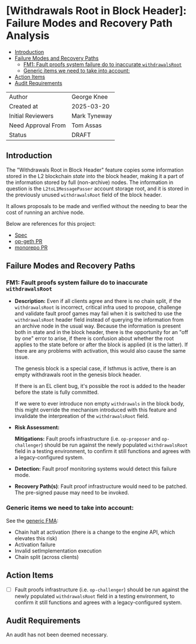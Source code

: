 # [Withdrawals Root in Block Header]: Failure Modes and Recovery Path Analysis

<!-- START doctoc generated TOC please keep comment here to allow auto update -->
<!-- DON'T EDIT THIS SECTION, INSTEAD RE-RUN doctoc TO UPDATE -->

- [Introduction](#introduction)
- [Failure Modes and Recovery Paths](#failure-modes-and-recovery-paths)
  - [FM1: Fault proofs system failure do to inaccurate `withdrawalsRoot`](#fm1-fault-proofs-system-failure-do-to-inaccurate-withdrawalsroot)
  - [Generic items we need to take into account:](#generic-items-we-need-to-take-into-account)
- [Action Items](#action-items)
- [Audit Requirements](#audit-requirements)

<!-- END doctoc generated TOC please keep comment here to allow auto update -->

|                    |                                                    |
| ------------------ | -------------------------------------------------- |
| Author             | George Knee                                        |
| Created at         | 2025-03-20                                         |
| Initial Reviewers  | Mark Tyneway                                       |
| Need Approval From | Tom Assas                                          |
| Status             | DRAFT                                              |

## Introduction

The "Withdrawals Root in Block Header" feature copies some information stored in the L2 blockchain _state_ into the block header, making it a part of the information stored by full (non-archive) nodes. The information in question is the `L2toL1MessagePasser` account storage root, and it is stored in the previously unused `withdrawalsRoot` field of the block header. 

It allows proposals to be made and verified without the needing to bear the cost of running an archive node.

Below are references for this project:
- [Spec](https://specs.optimism.io/protocol/isthmus/exec-engine.html#l2tol1messagepasser-storage-root-in-header)
- [op-geth PR](https://github.com/ethereum-optimism/op-geth/pull/451)
- [monorepo PR](https://github.com/ethereum-optimism/optimism/pull/13962)

## Failure Modes and Recovery Paths

### FM1: Fault proofs system failure do to inaccurate `withdrawalsRoot`

- **Description:** 
  Even if all clients agree and there is no chain split, if the `withdrawalsRoot` is incorrect, critical infra used to propose, challenge and validate fault proof games may fail when it is switched to use the `withdrawalsRoot` header field instead of querying the information from an archive node in the usual way.  Because the information is present both in state and in the block header, there is the opportunity for an "off by one" error to arise, if there is confusion about whether the root applies to the state before or after the block is applied (it is the latter). If there are any problems with activation, this would also cause the same issue.

  The genesis block is a special case, if Isthmus is active, there is an empty withdrawals root in the genesis block header.

  If there is an EL client bug, it's possible the root is added to the header before the state is fully committed. 

  If we were to ever introduce non empty `withdrawals` in the block body, this might override the mechanism introduced with this feature and invalidate the interpreation of the `withdrawalsRoot` field. 
- **Risk Assessment:**

  **Mitigations:**
  Fault proofs infrastructure (i.e. `op-proposer` and `op-challenger`) should be run against the newly populated `withdrawalsRoot` field in a testing environment, to confirm it still functions and agrees with a legacy-configured system.

- **Detection:** 
  Fault proof monitoring systems would detect this failure mode.

- **Recovery Path(s)**:
  Fault proof infrastructure would need to be patched. The pre-signed pause may need to be invoked. 


### Generic items we need to take into account: 
See the [generic FMA](./fma-generic-hardfork.md):
* Chain halt at activation  (there is a change to the engine API, which elevates this risk)
* Activation failure
* Invalid setImplementation execution
* Chain split (across clients)

## Action Items
- [ ]   Fault proofs infrastructure (i.e. `op-challenger`) should be run against the newly populated `withdrawalsRoot` field in a testing environment, to confirm it still functions and agrees with a legacy-configured system.

## Audit Requirements

An audit has not been deemed necessary.
